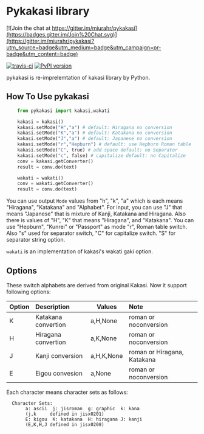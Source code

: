 Pykakasi library
==================

[![Join the chat at https://gitter.im/miurahr/pykakasi](https://badges.gitter.im/Join%20Chat.svg)](https://gitter.im/miurahr/pykakasi?utm_source=badge&utm_medium=badge&utm_campaign=pr-badge&utm_content=badge)

 [![travis-ci](https://secure.travis-ci.org/miurahr/pykakasi.png)](https://secure.travis-ci.org/miurahr/pykakasi)
 [![PyPI version](https://badge.fury.io/py/pykakasi.png)](http://badge.fury.io/py/Pykakasi)

pykakasi is re-imprelemtation of kakasi library by Python.

How To Use pykakasi
------------------

```python
    from pykakasi import kakasi,wakati

    kakasi = kakasi()
    kakasi.setMode("H","a") # default: Hiragana no conversion
    kakasi.setMode("K","a") # default: Katakana no conversion
    kakasi.setMode("J","a") # default: Japanese no conversion
    kakasi.setMode("r","Hepburn") # default: use Hepburn Roman table
    kakasi.setMode("C", true) # add space default: no Separator
    kakasi.setMode("c", false) # capitalize default: no Capitalize
    conv = kakasi.getConverter()
    result = conv.do(text)

    wakati = wakati()
    conv = wakati.getConverter()
    result = conv.do(text)
```

You can use output `Mode` values from "h", "k", "a" which is each means
"Hiragana", "Katakana" and "Alphabet".
For input, you can use "J" that means "Japanese" that is
mixture of Kanji, Katakana and Hiragana.
Also there is values of "H", "K" that means "Hiragana", and "Katakana".
You can use  "Hepburn", "Kunrei" or "Passport" as mode "r", Roman table switch.
Also "s" used for separator switch, "C" for capitalize switch.
"S" for separator string option.

`wakati` is an implementation of kakasi's wakati gaki option.

Options
-------------------

These switch alphabets are derived from original Kakasi.
Now it support following options:

| Option | Description         | Values     | Note                        |
| ------ | :----------         | --------   | :----------                 |
| K      | Katakana convertion | a,H,None   | roman or noconversion       |
| H      | Hiragana convertion | a,K,None   | roman or noconversion       |
| J      | Kanji conversion    | a,H,K,None | roman or Hiragana, Katakana |
| E      | Eigou convesion     | a,None     | roman or noconversion       |

Each character means character sets as follows:

```
  Character Sets:
       a: ascii  j: jisroman  g: graphic  k: kana 
       (j,k     defined in jisx0201)
       E: kigou  K: katakana  H: hiragana J: kanji
       (E,K,H,J defined in jisx0208)
```
